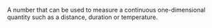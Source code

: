 A number that can be used to measure a continuous one-dimensional quantity such as a distance, duration or temperature.